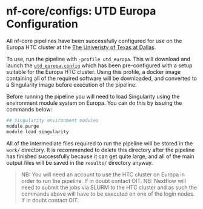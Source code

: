 # nf-core/configs: UTD Europa Configuration

All nf-core pipelines have been successfully configured for use on the Europa HTC cluster at the [The Univeristy of Texas at Dallas](https://www.utdallas.edu/).

To use, run the pipeline with `-profile utd_europa`. This will download and launch the [`utd_europa.config`](../conf/utd_europa.config) which has been pre-configured with a setup suitable for the Europa HTC cluster. Using this profile, a docker image containing all of the required software will be downloaded, and converted to a Singularity image before execution of the pipeline.

Before running the pipeline you will need to load Singularity using the environment module system on Europa. You can do this by issuing the commands below:

```bash
## Singularity environment modules
module purge
module load singularity
```

All of the intermediate files required to run the pipeline will be stored in the `work/` directory. It is recommended to delete this directory after the pipeline has finished successfully because it can get quite large, and all of the main output files will be saved in the `results/` directory anyway.

> NB: You will need an account to use the HTC cluster on Europa in order to run the pipeline. If in doubt contact OIT.
> NB: Nextflow will need to submit the jobs via SLURM to the HTC cluster and as such the commands above will have to be executed on one of the login nodes. If in doubt contact OIT.
